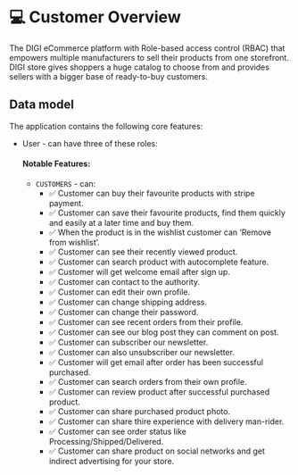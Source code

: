 # 💻 Customer Overview

The DIGI eCommerce platform with Role-based access control (RBAC) that empowers multiple manufacturers to sell their products from one storefront. DIGI store gives shoppers a huge catalog to choose from and provides sellers with a bigger base of ready-to-buy customers.


## Data model

The application contains the following core features:

- User - can have three of these roles:
  #### Notable Features:
  - `CUSTOMERS` - can:
    - ✅ Customer can buy their favourite products with stripe payment.
    - ✅ Customer can save their favourite products, find them quickly and easily at a later time and buy them.
    - ✅ When the product is in the wishlist customer can ‘Remove from wishlist’.
    - ✅ Customer can see their recently viewed product.
    - ✅ Customer can search product with autocomplete feature.
    - ✅ Customer will get welcome email after sign up.
    - ✅ Customer can contact to the authority.
    - ✅ Customer can edit their own profile.
    - ✅ Customer can change shipping address.
    - ✅ Customer can change their password.
    - ✅ Customer can see recent orders from their profile.
    - ✅ Customer can see our blog post they can comment on post.
    - ✅ Customer can subscriber our newsletter.
    - ✅ Customer can also unsubscriber our newsletter.
    - ✅ Customer will get email after order has been successful purchased.
    - ✅ Customer can search orders from their own profile.
    - ✅ Customer can review product after successful purchased product.
    - ✅ Customer can share purchased product photo.
    - ✅ Customer can share thire experience with delivery man-rider.
    - ✅ Customer can see order status like Processing/Shipped/Delivered.
    - ✅ Customer can share product on social networks and get indirect advertising for your store.
